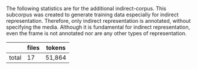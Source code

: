 The following statistics are for the additional indirect-corpus. This subcorpus was created to generate training data especially for indirect representation. Therefore, only indirect representation is annotated, without specifying the media. Although it is fundamental for indirect representation, even the frame is not annotated nor are any other types of representation.

|       | files | tokens |
|-------|-------|--------|
| total | 17    | 51,864 |
